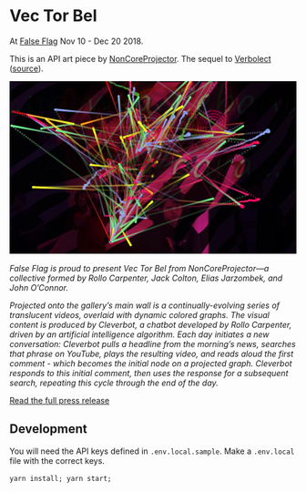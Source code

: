 # Vec Tor Bel
At [False Flag](https://false-flag.org/) Nov 10 - Dec 20 2018.

This is an API art piece by [NonCoreProjector](https://noncoreprojector.com/). The sequel to [Verbolect](http://verbolect.com/) ([source](https://github.com/ejarzo/verbolect)).

![Vec Tor Bel Screenshot](misc/vec-tor-bel-screenshot.png)

*False Flag is proud to present Vec Tor Bel from NonCoreProjector—a collective formed by
Rollo Carpenter, Jack Colton, Elias Jarzombek, and John O’Connor.*

*Projected onto the gallery’s main wall is a continually-evolving series of translucent videos,
overlaid with dynamic colored graphs. The visual content is produced by Cleverbot, a chatbot
developed by Rollo Carpenter, driven by an artificial intelligence algorithm. Each day initiates a new
conversation: Cleverbot pulls a headline from the morning’s news, searches that phrase on
YouTube, plays the resulting video, and reads aloud the first comment - which becomes the initial
node on a projected graph. Cleverbot responds to this initial comment, then uses the response for a
subsequent search, repeating this cycle through the end of the day.*

[Read the full press release](misc/Press_Release_NonCoreProjector_Vec-Tor-Bel.pdf)

## Development
You will need the API keys defined in `.env.local.sample`. Make a `.env.local` file with the correct keys.
```
yarn install; yarn start;
```
